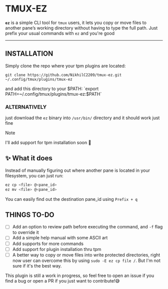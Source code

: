 # TMUX-EZ
**`ez`** is a simple CLI tool for `tmux` users, it lets you copy or move files to another pane’s working directory without having to type the full path. Just prefix your usual commands with `ez` and you're good

---

## INSTALLATION

Simply clone the repo where your tpm plugins are located: 

`git clone https://github.com/NikhilC2209/tmux-ez.git ~/.config/tmux/plugins/tmux-ez` 

and add this directory to your $PATH: `export PATH=~/.config/tmux/plugins/tmux-ez:$PATH`

### ALTERNATIVELY
just download the `ez` binary into `/usr/bin/` directory and it should work just fine 

> [!NOTE]  
> I'll add support for tpm installation soon 👀

## ✨ What it does

Instead of manually figuring out where another pane is located in your filesystem, you can just run:

```bash
ez cp <file> @<pane_id>
ez mv <file> @<pane_id>
```

You can easily find out the destination pane_id using `Prefix + q`

## THINGS TO-DO

- [ ] Add an option to review path before executing the command, and `-f` flag to override it
- [ ] Add a simple help manual with some ASCII art
- [ ] Add supports for more commands
- [ ] Add support for plugin installation thru tpm
- [ ] A better way to copy or move files into write protected directories, right now user can overcome this by using `sudo -E ez cp file /`. But I'm not sure if it's the best way.

This plugin is still a work in progress, so feel free to open an issue if you find a bug or open a PR if you just want to contribute!😅 
